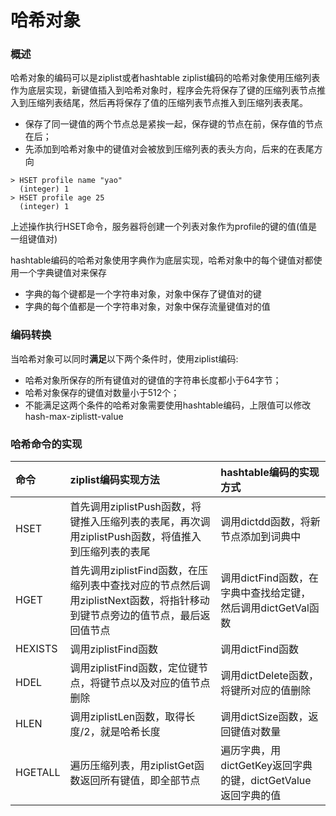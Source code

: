 # 哈希对象

### 概述

哈希对象的编码可以是ziplist或者hashtable ziplist编码的哈希对象使用压缩列表作为底层实现，新键值插入到哈希对象时，程序会先将保存了键的压缩列表节点推入到压缩列表结尾，然后再将保存了值的压缩列表节点推入到压缩列表表尾。

* 保存了同一键值的两个节点总是紧挨一起，保存键的节点在前，保存值的节点在后；
* 先添加到哈希对象中的键值对会被放到压缩列表的表头方向，后来的在表尾方向

```
> HSET profile name "yao"
  (integer) 1
> HSET profile age 25
  (integer) 1
```

上述操作执行HSET命令，服务器将创建一个列表对象作为profile的键的值\(值是一组键值对\)

hashtable编码的哈希对象使用字典作为底层实现，哈希对象中的每个键值对都使用一个字典键值对来保存

* 字典的每个键都是一个字符串对象，对象中保存了键值对的键
* 字典的每个值都是一个字符串对象，对象中保存流量键值对的值

### 编码转换

当哈希对象可以同时**满足**以下两个条件时，使用ziplist编码:

* 哈希对象所保存的所有键值对的键值的字符串长度都小于64字节；
* 哈希对象保存的键值对数量小于512个；
* 不能满足这两个条件的哈希对象需要使用hashtable编码，上限值可以修改 hash-max-ziplistt-value

### 哈希命令的实现

| 命令 | ziplist编码实现方法 | hashtable编码的实现方式 |
| :--- | :--- | :--- |
| HSET | 首先调用ziplistPush函数，将键推入压缩列表的表尾，再次调用ziplistPush函数，将值推入到压缩列表的表尾 | 调用dictdd函数，将新节点添加到词典中 |
| HGET | 首先调用ziplistFind函数，在压缩列表中查找对应的节点然后调用ziplistNext函数，将指针移动到键节点旁边的值节点，最后返回值节点 | 调用dictFind函数，在字典中查找给定键，然后调用dictGetVal函数 |
| HEXISTS | 调用ziplistFind函数 | 调用dictFind函数 |
| HDEL | 调用ziplistFind函数，定位键节点，将键节点以及对应的值节点删除 | 调用dictDelete函数，将键所对应的值删除 |
| HLEN | 调用ziplistLen函数，取得长度/2，就是哈希长度 | 调用dictSize函数，返回键值对数量 |
| HGETALL | 遍历压缩列表，用ziplistGet函数返回所有键值，即全部节点 | 遍历字典，用dictGetKey返回字典的键，dictGetValue返回字典的值 |



